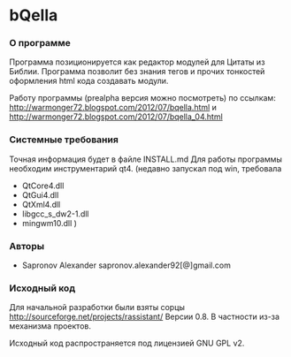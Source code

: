 bQella
=======

### О программе

Программа позиционируется как редактор модулей для Цитаты из Библии. Программа позволит без знания тегов и прочих тонкостей оформления html кода создавать модули.

Работу программы (prealpha версия можно посмотреть) по ссылкам:
http://warmonger72.blogspot.com/2012/07/bqella.html
и
http://warmonger72.blogspot.com/2012/07/bqella_04.html

### Системные требования

Точная информация будет в файле INSTALL.md
Для работы программы необходим инструментарий qt4.
(недавно запускал под win, требовала
* QtCore4.dll
* QtGui4.dll
* QtXml4.dll
* libgcc_s_dw2-1.dll
* mingwm10.dll
)


### Авторы

* Sapronov Alexander sapronov.alexander92[@]gmail.com

### Исходный код

Для начальной разработки были взяты сорцы http://sourceforge.net/projects/rassistant/
Версии 0.8.
В частности из-за механизма проектов.

Исходный код распространяется под лицензией GNU GPL v2.

